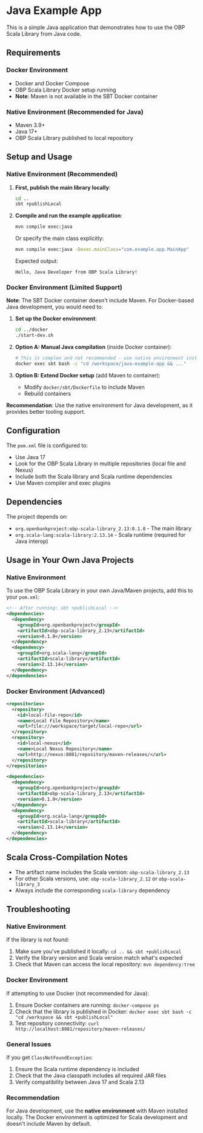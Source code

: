 # Java Example App

This is a simple Java application that demonstrates how to use the OBP Scala Library from Java code.

## Requirements

### Docker Environment
- Docker and Docker Compose
- OBP Scala Library Docker setup running
- **Note**: Maven is not available in the SBT Docker container

### Native Environment (Recommended for Java)
- Maven 3.9+
- Java 17+
- OBP Scala Library published to local repository

## Setup and Usage

### Native Environment (Recommended)

1. **First, publish the main library locally**:
   ```bash
   cd ..
   sbt +publishLocal
   ```

2. **Compile and run the example application**:
   ```bash
   mvn compile exec:java
   ```

   Or specify the main class explicitly:
   ```bash
   mvn compile exec:java -Dexec.mainClass="com.example.app.MainApp"
   ```

   Expected output:
   ```
   Hello, Java Developer from OBP Scala Library!
   ```

### Docker Environment (Limited Support)

**Note**: The SBT Docker container doesn't include Maven. For Docker-based Java development, you would need to:

1. **Set up the Docker environment**:
   ```bash
   cd ../docker
   ./start-dev.sh
   ```

2. **Option A: Manual Java compilation** (inside Docker container):
   ```bash
   # This is complex and not recommended - use native environment instead
   docker exec sbt bash -c "cd /workspace/java-example-app && ..."
   ```

3. **Option B: Extend Docker setup** (add Maven to container):
   - Modify `docker/sbt/Dockerfile` to include Maven
   - Rebuild containers

**Recommendation**: Use the native environment for Java development, as it provides better tooling support.

## Configuration

The `pom.xml` file is configured to:
- Use Java 17
- Look for the OBP Scala Library in multiple repositories (local file and Nexus)
- Include both the Scala library and Scala runtime dependencies
- Use Maven compiler and exec plugins

## Dependencies

The project depends on:
- `org.openbankproject:obp-scala-library_2.13:0.1.0` - The main library
- `org.scala-lang:scala-library:2.13.14` - Scala runtime (required for Java interop)

## Usage in Your Own Java Projects

### Native Environment
To use the OBP Scala Library in your own Java/Maven projects, add this to your `pom.xml`:

```xml
<!-- After running: sbt +publishLocal -->
<dependencies>
  <dependency>
    <groupId>org.openbankproject</groupId>
    <artifactId>obp-scala-library_2.13</artifactId>
    <version>0.1.0</version>
  </dependency>
  <dependency>
    <groupId>org.scala-lang</groupId>
    <artifactId>scala-library</artifactId>
    <version>2.13.14</version>
  </dependency>
</dependencies>
```

### Docker Environment (Advanced)
```xml
<repositories>
  <repository>
    <id>local-file-repo</id>
    <name>Local File Repository</name>
    <url>file:///workspace/target/local-repo</url>
  </repository>
  <repository>
    <id>local-nexus</id>
    <name>Local Nexus Repository</name>
    <url>http://nexus:8081/repository/maven-releases/</url>
  </repository>
</repositories>

<dependencies>
  <dependency>
    <groupId>org.openbankproject</groupId>
    <artifactId>obp-scala-library_2.13</artifactId>
    <version>0.1.0</version>
  </dependency>
  <dependency>
    <groupId>org.scala-lang</groupId>
    <artifactId>scala-library</artifactId>
    <version>2.13.14</version>
  </dependency>
</dependencies>
```

## Scala Cross-Compilation Notes

- The artifact name includes the Scala version: `obp-scala-library_2.13`
- For other Scala versions, use: `obp-scala-library_2.12` or `obp-scala-library_3`
- Always include the corresponding `scala-library` dependency

## Troubleshooting

### Native Environment
If the library is not found:
1. Make sure you've published it locally: `cd .. && sbt +publishLocal`
2. Verify the library version and Scala version match what's expected
3. Check that Maven can access the local repository: `mvn dependency:tree`

### Docker Environment
If attempting to use Docker (not recommended for Java):
1. Ensure Docker containers are running: `docker-compose ps`
2. Check that the library is published in Docker: `docker exec sbt bash -c "cd /workspace && sbt +publishLocal"`
3. Test repository connectivity: `curl http://localhost:8081/repository/maven-releases/`

### General Issues
If you get `ClassNotFoundException`:
1. Ensure the Scala runtime dependency is included
2. Check that the Java classpath includes all required JAR files
3. Verify compatibility between Java 17 and Scala 2.13

### Recommendation
For Java development, use the **native environment** with Maven installed locally. The Docker environment is optimized for Scala development and doesn't include Maven by default.